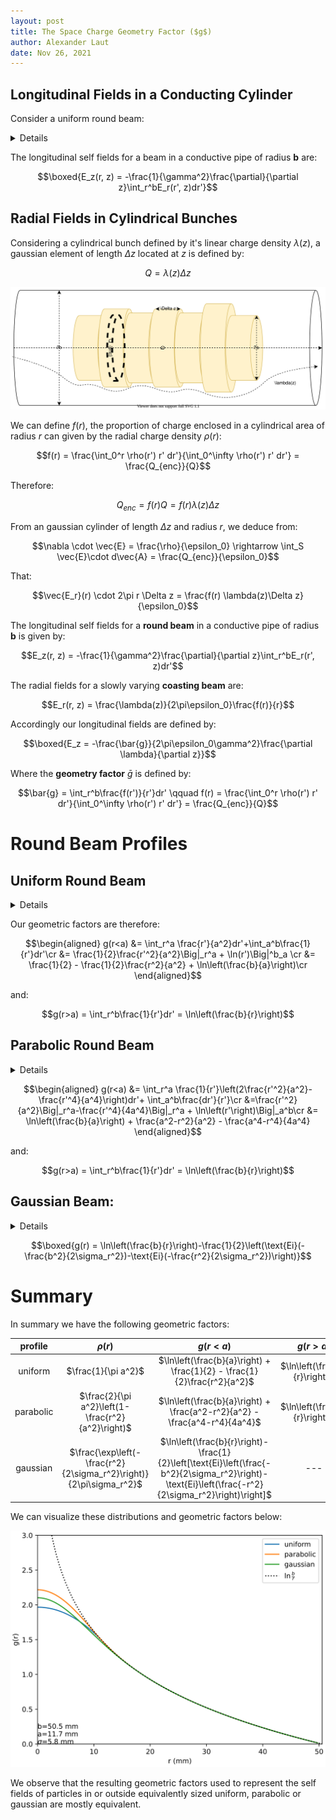```yaml
---
layout: post
title: The Space Charge Geometry Factor ($g$)
author: Alexander Laut
date: Nov 26, 2021
---
```


## Longitudinal Fields in a Conducting Cylinder

Consider a uniform round beam:

<details>
  
![Field Schematic of Coasting Beam](../assets/amperian_surface.drawio.svg)

From ampere's law:

$$\nabla \times \vec{E} = -\frac{\partial B}{\partial t} \to \oint \vec{E}\cdot d\vec{l} = -\frac{\partial}{\partial t}\iint_S\vec{B}\cdot d\vec{A}$$

and by defining the following integration path/surface through a round charge distribution:

$$\begin{aligned}
\oint \vec{E}\cdot d\vec{l} = E_z(r,z)\Delta z + \int_r^bE_r(r', z+\Delta z)dr'-E_z(b, z)\Delta z -\int_r^bE_r(r', z)dr'
\end{aligned}$$

and:

$$\begin{aligned}
-\frac{\partial}{\partial t}\iint_S\vec{B}\cdot d\vec{A} = -\Delta z \frac{\partial}{\partial t}\int_r^bB_{\theta}(r', z)
\end{aligned}$$
Using:

$$E_r(r', z+\Delta z)-E_r(r', z) = \frac{\partial E_r(r', z)}{\partial z}\Delta z$$

Since $dz = -vdt$:

$$\begin{aligned}
E_z(r,z)-E_z(b,z)&= -\int_r^b\left[\frac{\partial E_r(r', z)}{\partial z}+\frac{\partial B_{\theta}(r', z)}{\partial t}\right]dr'\cr
&=-\frac{\partial}{\partial z}\int_r^b[E_r(r',z)-vB_{\theta}(r',z)]dr'\cr
&=-\frac{\partial}{\partial z}\int_r^b[E_r(r',z)-\beta^2E_r(r',z)]dr'
\end{aligned}$$

Therefore:

$$E_z(r,z) = E_z(b,z)-(1-\beta^2)\frac{\partial}{\partial z}\int_r^bE_r(r',z)dr'$$

</details>

The longitudinal self fields  for a beam in a conductive pipe of radius __b__ are:

$$\boxed{E_z(r, z) = -\frac{1}{\gamma^2}\frac{\partial}{\partial z}\int_r^bE_r(r', z)dr'}$$

## Radial Fields in Cylindrical Bunches

Considering a cylindrical bunch defined by it's linear charge density $\lambda(z)$, a gaussian element of length $\Delta z$ located at $z$ is defined by:

$$Q = \lambda(z) \Delta z$$

![Integration Surfaces to Compute Radial Fields in Cylindrical Beam](../assets/round_beam.drawio.svg)

We can define $f(r)$, the proportion of charge enclosed in a cylindrical area of radius $r$ can given by the radial charge density $\rho(r)$:

$$f(r) =  \frac{\int_0^r \rho(r') r' dr'}{\int_0^\infty \rho(r') r' dr'} = \frac{Q_{enc}}{Q}$$

Therefore:

$$Q_{enc} = f(r) Q = f(r)\lambda(z) \Delta z$$

From an gaussian cylinder of length $\Delta z$ and radius $r$, we deduce from:

$$\nabla \cdot \vec{E} = \frac{\rho}{\epsilon_0} \rightarrow \int_S \vec{E}\cdot d\vec{A} = \frac{Q_{enc}}{\epsilon_0}$$

That:

$$\vec{E_r}(r) \cdot 2\pi r \Delta z = \frac{f(r) \lambda(z)\Delta z}{\epsilon_0}$$

The longitudinal self fields for a __round beam__ in a conductive pipe of radius __b__ is given by:

$$E_z(r, z) = -\frac{1}{\gamma^2}\frac{\partial}{\partial z}\int_r^bE_r(r', z)dr'$$

The radial fields for a slowly varying __coasting beam__ are:

$$E_r(r, z) = \frac{\lambda(z)}{2\pi\epsilon_0}\frac{f(r)}{r}$$

Accordingly our longitudinal fields are defined by:

$$\boxed{E_z = -\frac{\bar{g}}{2\pi\epsilon_0\gamma^2}\frac{\partial \lambda}{\partial z}}$$

Where the __geometry factor__ $\bar{g}$ is defined by:

$$\bar{g} = \int_r^b\frac{f(r')}{r'}dr' \qquad f(r) =  \frac{\int_0^r \rho(r') r' dr'}{\int_0^\infty \rho(r') r' dr'} = \frac{Q_{enc}}{Q}$$

# Round Beam Profiles

## Uniform Round Beam

<details>

A uniform charge distribution in a cylindrical beam is defined by constant surface charge density:

$$\rho(r) = \sigma = \frac{Q}{\pi a^2}$$

For $r < a$:

$$f(r) = \frac{r^2}{a^2}$$

$$E_r(r, z) = \frac{\lambda(z)}{2\pi\epsilon_0}\frac{r}{a^2}$$

For $r > a$:

$$f(r) = 1$$

$$E_r(r, z)=\frac{\lambda(z)}{2\pi\epsilon_0}\frac{1}{r}$$

</details>

Our geometric factors are therefore:

$$\begin{aligned}
g(r<a) &= \int_r^a \frac{r'}{a^2}dr'+\int_a^b\frac{1}{r'}dr'\cr
&= \frac{1}{2}\frac{r'^2}{a^2}\Big|_r^a + \ln(r')\Big|^b_a \cr
&=  \frac{1}{2} - \frac{1}{2}\frac{r^2}{a^2} + \ln\left(\frac{b}{a}\right)\cr
\end{aligned}$$

and:

$$g(r>a) = \int_r^b\frac{1}{r'}dr' = \ln\left(\frac{b}{r}\right)$$

## Parabolic Round Beam

<details>
  
We can define a radial parabolic charge distribution of width $a$ with the following:

$$\rho(r) = \frac{2Q}{\pi a^2}\left(1-\frac{r^2}{a^2}\right)$$

Accordingly:

$$Q = \int_0^a \rho(r) r dr d\theta$$

We can then define our relative enclosed charge $f(r)$.

For r < a:

$$\begin{aligned}
f(r) &= \frac{2\pi}{Q}\int_0^r\rho(r')r'dr' \cr
&= \frac{4}{a^2}\int_0^rr'(1-\frac{r'^2}{a^2})dr'\cr
&= \frac{4}{a^2}\left(\frac{r'^2}{2}\Big|_0^r -\frac{r'^4}{4a^2}\Big|_0^r\right)\cr
&= \frac{4}{a^2}\left(\frac{r^2}{2}-\frac{r^4}{4a^2}\right)\cr
&= 2\frac{r^2}{a^2}-\frac{r^4}{a^4}
\end{aligned}$$

For r > a:

$$f(r) = 1$$

Therefore our geometric factor is defined by:

</details>

$$\begin{aligned}
g(r<a) &= \int_r^a \frac{1}{r'}\left(2\frac{r'^2}{a^2}-\frac{r'^4}{a^4}\right)dr'+ \int_a^b\frac{dr'}{r'}\cr
&=\frac{r'^2}{a^2}\Big|_r^a-\frac{r'^4}{4a^4}\Big|_r^a + \ln\left(r'\right)\Big|_a^b\cr
&= \ln\left(\frac{b}{a}\right) + \frac{a^2-r^2}{a^2} - \frac{a^4-r^4}{4a^4}
\end{aligned}$$

and:

$$g(r>a) = \int_r^b\frac{1}{r'}dr' = \ln\left(\frac{b}{r}\right)$$

## Gaussian Beam:

<details>

Given a radial charge distribution is defined by:

$$\rho(r) = \frac{Q}{\sigma_r^2(\sqrt{2\pi})^2}\exp\left(-\frac{r^2}{2\sigma_r^2}\right)$$

Therefore our form factor $f(r)$:

$$f(r) = \frac{\int_0^r\rho(r')r'dr}{\int_0^\infty \rho(r')r'dr} = \frac{1}{2\pi}\int_0^r r'\exp\left(-\frac{r'^2}{2\sigma_r^2}\right)dr' = 1-\exp\left(-\frac{r^2}{2\sigma_r^2}\right)$$

Therefore:

$$\begin{aligned}
g(r) &= \int_r^b\frac{1}{r'}\left(1-\exp\left(-\frac{r'^2}{2\sigma_r^2}\right)\right)dr'\cr
&=\int_r^b\frac{dr'}{r'} -\int_r^b\frac{1}{r'}\exp\left(-\frac{r^2}{2\sigma_r^2}\right)dr'\cr
&= \ln(r')\Big|_r^b -\frac{1}{2}\text{Ei}\left(-\frac{r'^2}{2\sigma_r^2}\right)\Big|_r^b\cr
&= \ln\left(\frac{b}{r}\right)-\frac{1}{2}\left(\text{Ei}(-\frac{b^2}{2\sigma_r^2})-\text{Ei}(-\frac{r^2}{2\sigma_r^2})\right)
\end{aligned}$$

Where the exponential integral $\text{Ei}$ is defined by:

$$\text{Ei}(x) = \int_{-\infty}^x \frac{e^t}{t}dt$$

Our maximum value occurs at:

$$g(0) = \frac{1}{2}\left(\ln\left(\frac{b^2}{2\sigma_r^2}\right)+\Gamma(0, \frac{b^2}{2\sigma_r^2}+\gamma\right)$$

Where:

$$\Gamma(a, x) = \frac{1}{\Gamma(a)}\int_0^xt^{a-1}e^{-t}dt$$

and:

$$\gamma = \lim_{n\to\infty}\left(-\ln n +\sum_{k=1}^n\frac{1}{k}\right) \approx 0.57721$$

</details>
  
$$\boxed{g(r) = \ln\left(\frac{b}{r}\right)-\frac{1}{2}\left(\text{Ei}(-\frac{b^2}{2\sigma_r^2})-\text{Ei}(-\frac{r^2}{2\sigma_r^2})\right)}$$
  
# Summary

In summary we have the following geometric factors:

| profile   | $\rho(r)$| $g(r <a)$| $g(r > a)$ | $g(r=0)$ |
| :-: | :-:| :-: | :-: | :-: |
| uniform   | $\frac{1}{\pi a^2}$ | $\ln\left(\frac{b}{a}\right) + \frac{1}{2} - \frac{1}{2}\frac{r^2}{a^2}$ | $\ln\left(\frac{b}{r}\right)$ | $\ln\left(\frac{b}{a}\right) + \frac{1}{2}$|
| parabolic | $\frac{2}{\pi a^2}\left(1-\frac{r^2}{a^2}\right)$ | $\ln\left(\frac{b}{a}\right) + \frac{a^2-r^2}{a^2} - \frac{a^4-r^4}{4a^4}$ | $\ln\left(\frac{b}{r}\right)$ | $\ln\left(\frac{b}{a}\right) + \frac{3}{4}$ |
| gaussian  | $\frac{\exp\left(-\frac{r^2}{2\sigma_r^2}\right)}{2\pi\sigma_r^2}$ | $\ln\left(\frac{b}{r}\right)-\frac{1}{2}\left[\text{Ei}\left(\frac{-b^2}{2\sigma_r^2}\right)-\text{Ei}\left(\frac{-r^2}{2\sigma_r^2}\right)\right]$ | --- | $\frac{1}{2}\left(\ln\left(\frac{b^2}{2\sigma_r^2}\right)+\Gamma(0, \frac{b^2}{2\sigma_r^2}+\gamma\right)$ |

We can visualize these distributions and geometric factors below:

![Charge Profiles with Subsequent Geometric Factors](../assets/g.svg)

We observe that the resulting geometric factors used to represent the self fields of particles in or outside equivalently sized uniform, parabolic or gaussian are mostly equivalent.
